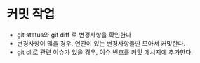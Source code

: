 # 커밋 작업

- git status와 git diff 로 변경사항을 확인한다
- 변경사항이 많을 경우, 연관이 있는 변경사항들만 모아서 커밋한다.
- git cli로 관련 이슈가 있을 경우, 이슈 번호를 커밋 메시지에 추가한다.

